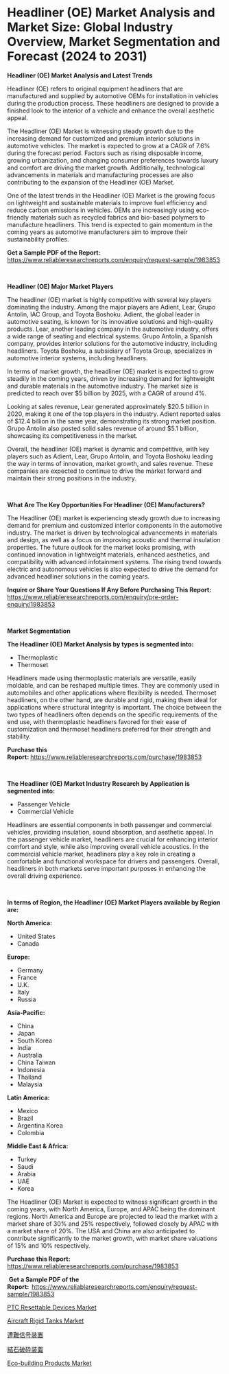 <p><h1>Headliner (OE) Market Analysis and Market Size: Global Industry Overview, Market Segmentation and Forecast (2024 to 2031)</h1></p><p><strong>Headliner (OE) Market Analysis and Latest Trends</strong></p>
<p><p>Headliner (OE) refers to original equipment headliners that are manufactured and supplied by automotive OEMs for installation in vehicles during the production process. These headliners are designed to provide a finished look to the interior of a vehicle and enhance the overall aesthetic appeal.</p><p>The Headliner (OE) Market is witnessing steady growth due to the increasing demand for customized and premium interior solutions in automotive vehicles. The market is expected to grow at a CAGR of 7.6% during the forecast period. Factors such as rising disposable income, growing urbanization, and changing consumer preferences towards luxury and comfort are driving the market growth. Additionally, technological advancements in materials and manufacturing processes are also contributing to the expansion of the Headliner (OE) Market.</p><p>One of the latest trends in the Headliner (OE) Market is the growing focus on lightweight and sustainable materials to improve fuel efficiency and reduce carbon emissions in vehicles. OEMs are increasingly using eco-friendly materials such as recycled fabrics and bio-based polymers to manufacture headliners. This trend is expected to gain momentum in the coming years as automotive manufacturers aim to improve their sustainability profiles.</p></p>
<p><strong>Get a Sample PDF of the Report:&nbsp;</strong> <a href="https://www.reliableresearchreports.com/enquiry/request-sample/1983853">https://www.reliableresearchreports.com/enquiry/request-sample/1983853</a></p>
<p>&nbsp;</p>
<p><strong>Headliner (OE) Major Market Players</strong></p>
<p><p>The headliner (OE) market is highly competitive with several key players dominating the industry. Among the major players are Adient, Lear, Grupo Antolin, IAC Group, and Toyota Boshoku. Adient, the global leader in automotive seating, is known for its innovative solutions and high-quality products. Lear, another leading company in the automotive industry, offers a wide range of seating and electrical systems. Grupo Antolin, a Spanish company, provides interior solutions for the automotive industry, including headliners. Toyota Boshoku, a subsidiary of Toyota Group, specializes in automotive interior systems, including headliners.</p><p>In terms of market growth, the headliner (OE) market is expected to grow steadily in the coming years, driven by increasing demand for lightweight and durable materials in the automotive industry. The market size is predicted to reach over $5 billion by 2025, with a CAGR of around 4%.</p><p>Looking at sales revenue, Lear generated approximately $20.5 billion in 2020, making it one of the top players in the industry. Adient reported sales of $12.4 billion in the same year, demonstrating its strong market position. Grupo Antolin also posted solid sales revenue of around $5.1 billion, showcasing its competitiveness in the market.</p><p>Overall, the headliner (OE) market is dynamic and competitive, with key players such as Adient, Lear, Grupo Antolin, and Toyota Boshoku leading the way in terms of innovation, market growth, and sales revenue. These companies are expected to continue to drive the market forward and maintain their strong positions in the industry.</p></p>
<p>&nbsp;</p>
<p><strong>What Are The Key Opportunities For Headliner (OE) Manufacturers?</strong></p>
<p><p>The Headliner (OE) market is experiencing steady growth due to increasing demand for premium and customized interior components in the automotive industry. The market is driven by technological advancements in materials and design, as well as a focus on improving acoustic and thermal insulation properties. The future outlook for the market looks promising, with continued innovation in lightweight materials, enhanced aesthetics, and compatibility with advanced infotainment systems. The rising trend towards electric and autonomous vehicles is also expected to drive the demand for advanced headliner solutions in the coming years.</p></p>
<p><strong>Inquire or Share Your Questions If Any Before Purchasing This Report:</strong> <a href="https://www.reliableresearchreports.com/enquiry/pre-order-enquiry/1983853">https://www.reliableresearchreports.com/enquiry/pre-order-enquiry/1983853</a></p>
<p>&nbsp;</p>
<p><strong>Market Segmentation</strong></p>
<p><strong>The Headliner (OE) Market Analysis by types is segmented into:</strong></p>
<p><ul><li>Thermoplastic</li><li>Thermoset</li></ul></p>
<p><p>Headliners made using thermoplastic materials are versatile, easily moldable, and can be reshaped multiple times. They are commonly used in automobiles and other applications where flexibility is needed. Thermoset headliners, on the other hand, are durable and rigid, making them ideal for applications where structural integrity is important. The choice between the two types of headliners often depends on the specific requirements of the end use, with thermoplastic headliners favored for their ease of customization and thermoset headliners preferred for their strength and stability.</p></p>
<p><strong>Purchase this Report:&nbsp;</strong><a href="https://www.reliableresearchreports.com/purchase/1983853">https://www.reliableresearchreports.com/purchase/1983853</a></p>
<p>&nbsp;</p>
<p><strong>The Headliner (OE) Market Industry Research by Application is segmented into:</strong></p>
<p><ul><li>Passenger Vehicle</li><li>Commercial Vehicle</li></ul></p>
<p><p>Headliners are essential components in both passenger and commercial vehicles, providing insulation, sound absorption, and aesthetic appeal. In the passenger vehicle market, headliners are crucial for enhancing interior comfort and style, while also improving overall vehicle acoustics. In the commercial vehicle market, headliners play a key role in creating a comfortable and functional workspace for drivers and passengers. Overall, headliners in both markets serve important purposes in enhancing the overall driving experience.</p></p>
<p>&nbsp;</p>
<p><strong>In terms of Region, the Headliner (OE) Market Players available by Region are:</strong></p>
<p>
    <p> <strong> North America: </strong>
        <ul>
            <li>United States</li>
            <li>Canada</li>
        </ul>
        </p> 
    <p> <strong> Europe: </strong>
        <ul>
            <li>Germany</li>
            <li>France</li>
            <li>U.K.</li>
            <li>Italy</li>
            <li>Russia</li>
        </ul>
        </p> 
    <p> <strong> Asia-Pacific: </strong>
        <ul>
            <li>China</li>
            <li>Japan</li>
            <li>South Korea</li>
            <li>India</li>
            <li>Australia</li>
            <li>China Taiwan</li>
            <li>Indonesia</li>
            <li>Thailand</li>
            <li>Malaysia</li>
        </ul>
        </p> 
    <p> <strong> Latin America: </strong>
        <ul>
            <li>Mexico</li>
            <li>Brazil</li>
            <li>Argentina Korea</li>
            <li>Colombia</li>
        </ul>
        </p> 
    <p> <strong> Middle East & Africa: </strong>
        <ul>
            <li>Turkey</li>
            <li>Saudi</li>
            <li>Arabia</li>
            <li>UAE</li>
            <li>Korea</li>
        </ul>
    </p>
    </p>
<p><p>The Headliner (OE) Market is expected to witness significant growth in the coming years, with North America, Europe, and APAC being the dominant regions. North America and Europe are projected to lead the market with a market share of 30% and 25% respectively, followed closely by APAC with a market share of 20%. The USA and China are also anticipated to contribute significantly to the market growth, with market share valuations of 15% and 10% respectively.</p></p>
<p><strong>Purchase this Report: </strong><a href="https://www.reliableresearchreports.com/purchase/1983853">https://www.reliableresearchreports.com/purchase/1983853</a></p>
<p>&nbsp;<strong>Get a Sample PDF of the Report:&nbsp;&nbsp;</strong><a href="https://www.reliableresearchreports.com/enquiry/request-sample/1983853">https://www.reliableresearchreports.com/enquiry/request-sample/1983853</a></p>
<p><strong></strong></p>
<p><p><a href="https://github.com/mancsybtousav/Market-Research-Report-List-1/blob/main/ptc-resettable-devices-market.md">PTC Resettable Devices Market</a></p><p><a href="https://issuu.com/reportprime-2/docs/aircraft-rigid-tanks-market-size-2030.pptx">Aircraft Rigid Tanks Market</a></p><p><a href="https://github.com/ddwcuskozol07187/Market-Research-Report-List-1/blob/main/49671732383.md">遭難信号装置</a></p><p><a href="https://github.com/xtkhtofdt934839/Market-Research-Report-List-1/blob/main/34140172382.md">結石破砕装置</a></p><p><a href="https://github.com/josesg55/Market-Research-Report-List-1/blob/main/eco-building-products-market.md">Eco-building Products Market</a></p></p>